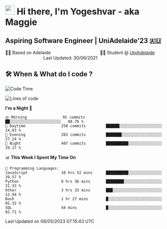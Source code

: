 <h1><img src="https://emojis.slackmojis.com/emojis/images/1531849430/4246/blob-sunglasses.gif?1531849430" width="30"/> Hi there, I'm Yogeshvar - aka Maggie</h1>

## Aspiring Software Engineer | UniAdelaide'23 🇦🇺  
🏂🏻  Based on Adelaide &nbsp;&nbsp;&nbsp;&nbsp;&nbsp;&nbsp;&nbsp;&nbsp;&nbsp;&nbsp;&nbsp;&nbsp;&nbsp;&nbsp;&nbsp;&nbsp;&nbsp;&nbsp;&nbsp;&nbsp;&nbsp;&nbsp;&nbsp;&nbsp;&nbsp;&nbsp;&nbsp;&nbsp;&nbsp;&nbsp;&nbsp;&nbsp;&nbsp;&nbsp;&nbsp;&nbsp;&nbsp;&nbsp;&nbsp;👨‍💻 Student @ [UniAdelaide](https://www.adelaide.edu.au)   &nbsp;&nbsp;&nbsp;&nbsp;&nbsp;&nbsp;&nbsp;&nbsp;&nbsp;&nbsp;&nbsp;&nbsp;&nbsp;&nbsp;&nbsp;&nbsp;&nbsp;&nbsp;&nbsp;&nbsp;&nbsp;&nbsp;&nbsp;&nbsp;&nbsp;&nbsp;&nbsp;&nbsp;&nbsp;&nbsp;&nbsp;Last Updated: 30/06/2021

## 🛠 When & What do I code ?  

<!--START_SECTION:waka-->
![Code Time](http://img.shields.io/badge/Code%20Time-2%2C145%20hrs%2010%20mins-blue)

![Lines of code](https://img.shields.io/badge/From%20Hello%20World%20I%27ve%20Written-3.6%20million%20lines%20of%20code-blue)

**I'm a Night 🦉** 

```text
🌞 Morning                91 commits          ██░░░░░░░░░░░░░░░░░░░░░░░   08.76 % 
🌆 Daytime                258 commits         ██████░░░░░░░░░░░░░░░░░░░   24.83 % 
🌃 Evening                283 commits         ███████░░░░░░░░░░░░░░░░░░   27.24 % 
🌙 Night                  407 commits         ██████████░░░░░░░░░░░░░░░   39.17 % 
```


📊 **This Week I Spent My Time On** 

```text
💬 Programming Languages: 
JavaScript               10 hrs 52 mins      ██████████░░░░░░░░░░░░░░░   39.57 % 
Python                   8 hrs 36 mins       ████████░░░░░░░░░░░░░░░░░   31.33 % 
Other                    3 hrs 33 mins       ███░░░░░░░░░░░░░░░░░░░░░░   12.94 % 
Bash                     1 hr 27 mins        █░░░░░░░░░░░░░░░░░░░░░░░░   05.32 % 
SQL                      44 mins             █░░░░░░░░░░░░░░░░░░░░░░░░   02.71 % 
```


 Last Updated on 08/05/2023 07:15:43 UTC
<!--END_SECTION:waka-->
